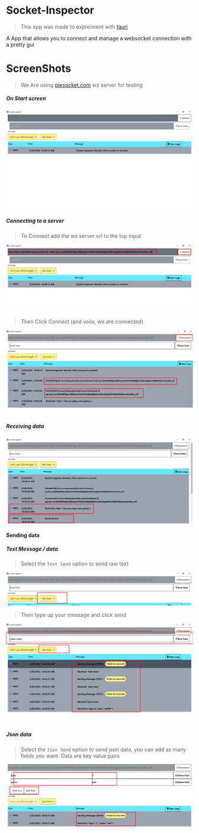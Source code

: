 # Socket-Inspector

> This app was made to expreiment with [tauri](https://tauri.studio/)

A App that allows you to connect and manage a websocket connection with a pretty gui

# ScreenShots

> We Are using [piesocket.com](wss://demo.piesocket.com/v3/channel_1?api_key=oCdCMcMPQpbvNjUIzqtvF1d2X2okWpDQj4AwARJuAgtjhzKxVEjQU6IdCjwm&notify_self) ws server for testing

##### On Start screen

![start](/images/si_1.png)


##### Connecting to a server

> To Connect add the ws server url to the top input

![before_connect](/images/si_bconnect.png)

> Then Click Connect (and voila, we are connected)

![connected](/images/si_connected.png)

##### Receiving data

![receive](/images/si_receive.png)

#### Sending data

##### Text Message / data

> Select the `Text Send` option to send raw text 

![text_option](/images/si_option.png)

> Then type up your message and click send

![text_send](/images/si_text_send.png)

##### Json data

> Select the `Json Send` option to send json data, you can add as many fields you want. Data are key value pairs

![json_send](/images/si_json_send.png)

